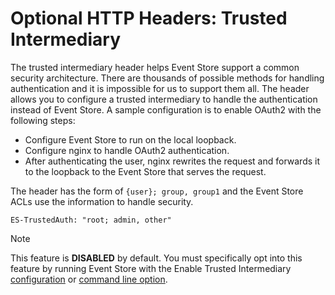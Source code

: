 

# Optional HTTP Headers: Trusted Intermediary

The trusted intermediary header helps Event Store support a common security architecture. There are thousands of possible methods for handling authentication and it is impossible for us to support them all. The header allows you to configure a trusted intermediary to handle the authentication instead of Event Store. A sample configuration is to enable OAuth2 with the following steps:

- Configure Event Store to run on the local loopback.
- Configure nginx to handle OAuth2 authentication.
- After authenticating the user, nginx rewrites the request and forwards it to the loopback to the Event Store that serves the request.

The header has the form of `{user}; group, group1` and the Event Store ACLs use the information to handle security.

```http
ES-TrustedAuth: "root; admin, other"
```

> [!NOTE]
> This feature is **DISABLED** by default. You must specifically opt into this feature by running Event Store with the Enable Trusted Intermediary [configuration](~/dotnet-api/embedded-client.md) or [command line option](~/server/command-line-arguments.md).
